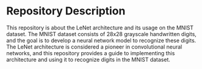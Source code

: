 # Repository Description

This repository is about the LeNet architecture and its usage on the MNIST dataset. The MNIST dataset consists of 28x28 grayscale handwritten digits, and the goal is to develop a neural network model to recognize these digits. The LeNet architecture is considered a pioneer in convolutional neural networks, and this repository provides a guide to implementing this architecture and using it to recognize digits in the MNIST dataset.



